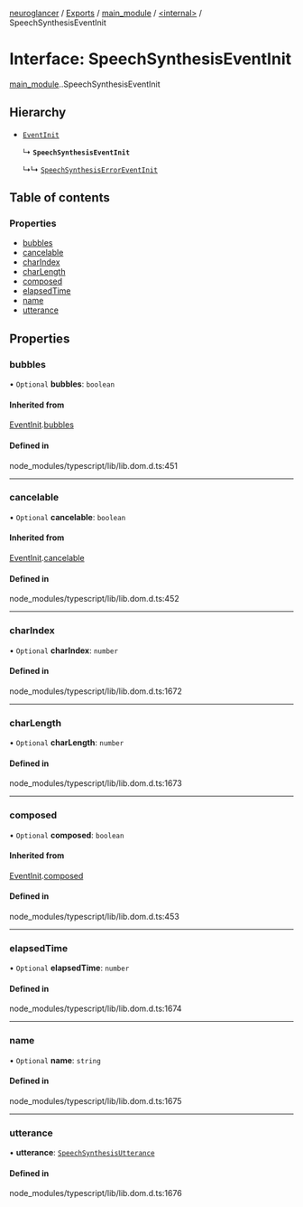 [neuroglancer](../README.md) / [Exports](../modules.md) / [main\_module](../modules/main_module.md) / [<internal\>](../modules/main_module._internal_.md) / SpeechSynthesisEventInit

# Interface: SpeechSynthesisEventInit

[main_module](../modules/main_module.md).[<internal>](../modules/main_module._internal_.md).SpeechSynthesisEventInit

## Hierarchy

- [`EventInit`](main_module._internal_.EventInit.md)

  ↳ **`SpeechSynthesisEventInit`**

  ↳↳ [`SpeechSynthesisErrorEventInit`](main_module._internal_.SpeechSynthesisErrorEventInit.md)

## Table of contents

### Properties

- [bubbles](main_module._internal_.SpeechSynthesisEventInit.md#bubbles)
- [cancelable](main_module._internal_.SpeechSynthesisEventInit.md#cancelable)
- [charIndex](main_module._internal_.SpeechSynthesisEventInit.md#charindex)
- [charLength](main_module._internal_.SpeechSynthesisEventInit.md#charlength)
- [composed](main_module._internal_.SpeechSynthesisEventInit.md#composed)
- [elapsedTime](main_module._internal_.SpeechSynthesisEventInit.md#elapsedtime)
- [name](main_module._internal_.SpeechSynthesisEventInit.md#name)
- [utterance](main_module._internal_.SpeechSynthesisEventInit.md#utterance)

## Properties

### bubbles

• `Optional` **bubbles**: `boolean`

#### Inherited from

[EventInit](main_module._internal_.EventInit.md).[bubbles](main_module._internal_.EventInit.md#bubbles)

#### Defined in

node_modules/typescript/lib/lib.dom.d.ts:451

___

### cancelable

• `Optional` **cancelable**: `boolean`

#### Inherited from

[EventInit](main_module._internal_.EventInit.md).[cancelable](main_module._internal_.EventInit.md#cancelable)

#### Defined in

node_modules/typescript/lib/lib.dom.d.ts:452

___

### charIndex

• `Optional` **charIndex**: `number`

#### Defined in

node_modules/typescript/lib/lib.dom.d.ts:1672

___

### charLength

• `Optional` **charLength**: `number`

#### Defined in

node_modules/typescript/lib/lib.dom.d.ts:1673

___

### composed

• `Optional` **composed**: `boolean`

#### Inherited from

[EventInit](main_module._internal_.EventInit.md).[composed](main_module._internal_.EventInit.md#composed)

#### Defined in

node_modules/typescript/lib/lib.dom.d.ts:453

___

### elapsedTime

• `Optional` **elapsedTime**: `number`

#### Defined in

node_modules/typescript/lib/lib.dom.d.ts:1674

___

### name

• `Optional` **name**: `string`

#### Defined in

node_modules/typescript/lib/lib.dom.d.ts:1675

___

### utterance

• **utterance**: [`SpeechSynthesisUtterance`](../modules/main_module._internal_.md#speechsynthesisutterance)

#### Defined in

node_modules/typescript/lib/lib.dom.d.ts:1676
